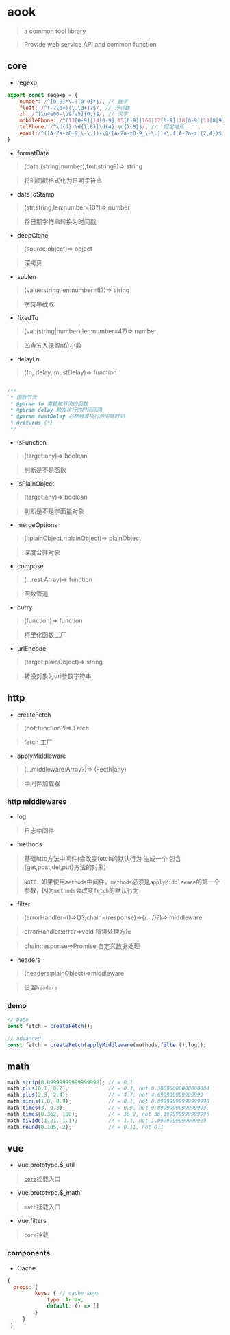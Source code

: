 # aook
> a common tool library

> Provide web service API and common function

## core
* regexp
```javascript
export const regexp = {
    number: /^[0-9]*\.?[0-9]*$/, // 数字
    float: /^(-?\d+)(\.\d+)?$/, // 浮点数
    zh: /^[\u4e00-\u9fa5]{0,}$/, // 汉字
    mobilePhone: /^(13[0-9]|14[0-9]|15[0-9]|166|17[0-9]|18[0-9]|19[8|9])\d{8}$/, // 手机号
    telPhone: /^\d{3}-\d{7,8}|\d{4}-\d{7,8}$/, //  固定电话
    email:/^([A-Za-z0-9_\-\.])+\@([A-Za-z0-9_\-\.])+\.([A-Za-z]{2,4})$/ // 邮箱
}
```

* formatDate
> (data:(string|number),fmt:string?)=> string

> 将时间戳格式化为日期字符串

* dateToStamp
> (str:string,len:number=10?)=> number

> 将日期字符串转换为时间戳

* deepClone
> (source:object)=> object

> 深拷贝


* sublen
> (value:string,len:number=8?)=> string

> 字符串截取

* fixedTo
> (val:(string|number),len:number=4?)=> number

> 四舍五入保留n位小数

* delayFn
> (fn, delay, mustDelay)=> function
```javascript

/**
 * 函数节流
 * @param fn 需要被节流的函数
 * @param delay 触发执行的时间间隔
 * @param mustDelay 必然触发执行的间隔时间
 * @returns {*}
 */
```

* isFunction
> (target:any)=> boolean

> 判断是不是函数

* isPlainObject
> (target:any)=> boolean

> 判断是不是字面量对象

* mergeOptions
> (l:plainObject,r:plainObject)=> plainObject

> 深度合并对象

* compose
> (...rest:Array<function>)=> function

> 函数管道

* curry
> (function)=> function

> 柯里化函数工厂

* urlEncode
> (target:plainObject)=> string

> 转换对象为uri参数字符串

## http

* createFetch
> (hof:function?)=> Fetch

> fetch 工厂

* applyMiddleware
> (...middleware:Array<function>?)=> (Fecth|any)

> 中间件加载器

### http middlewares
* log

> 日志中间件

* methods

> 基础http方法中间件(会改变fetch的默认行为 生成一个 包含{get,post,del,put}方法的对象)

> `NOTE:` 如果使用`methods`中间件，`methods`必须是`applyMiddleware`的第一个参数，因为`methods`会改变`fetch`的默认行为

* filter
> (errorHandler=()=>{}?,chain=(response)=>{/*...*/}?)=> middleware

> errorHandler:error=>void 错误处理方法 

> chain:response=>Promise<any> 自定义数据处理 

* headers
> (headers:plainObject)=>middleware

> 设置`headers`

### demo

```javascript
// base
const fetch = createFetch();

// advanced
const fetch = createFetch(applyMiddleware(methods,filter(),log));
```

## math
```javascript
math.strip(0.09999999999999998); // = 0.1
math.plus(0.1, 0.2);             // = 0.3, not 0.30000000000000004
math.plus(2.3, 2.4);             // = 4.7, not 4.699999999999999
math.minus(1.0, 0.9);            // = 0.1, not 0.09999999999999998
math.times(3, 0.3);              // = 0.9, not 0.8999999999999999
math.times(0.362, 100);          // = 36.2, not 36.199999999999996
math.divide(1.21, 1.1);          // = 1.1, not 1.0999999999999999
math.round(0.105, 2);            // = 0.11, not 0.1
```

## vue
* Vue.prototype.$_util 
> [`core`](#core)挂载入口

* Vue.prototype.$_math
> `math`挂载入口

* Vue.filters
> `core`挂载

### components
* Cache
 ```javascript
 {
   props: {
          keys: { // cache keys
              type: Array,
              default: () => []
          }
      }
  }
```














